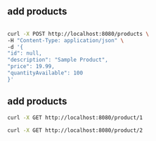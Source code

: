 ## add products

```bash

curl -X POST http://localhost:8080/products \
-H "Content-Type: application/json" \
-d '{
"id": null,
"description": "Sample Product",
"price": 19.99,
"quantityAvailable": 100
}'

```


## add products

```bash
curl -X GET http://localhost:8080/product/1
```

```bash
curl -X GET http://localhost:8080/product/2
```